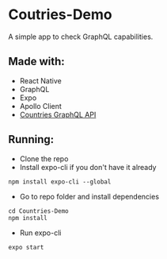 # Coutries-Demo

A simple app to check GraphQL capabilities.

## Made with:

- React Native
- GraphQL
- Expo
- Apollo Client
- [Countries GraphQL API](https://github.com/trevorblades/countries)

## Running:

- Clone the repo
- Install expo-cli if you don't have it already

```
npm install expo-cli --global
```

- Go to repo folder and install dependencies

```
cd Countries-Demo
npm install
```

- Run expo-cli

```
expo start
```